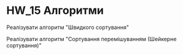 # HW_15 Алгоритми
Реалізувати алгоритм "Швидкого сортування"

Реалізувати алгоритм "Сортування перемішуванням (Шейкерне сортування)"
